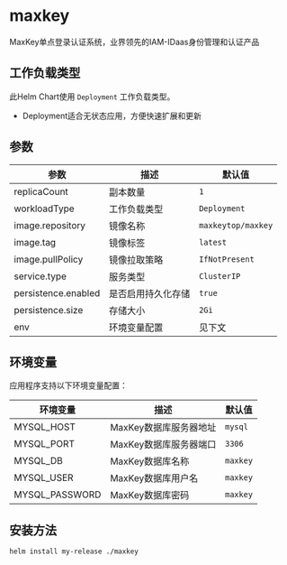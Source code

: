 # maxkey

MaxKey单点登录认证系统，业界领先的IAM-IDaas身份管理和认证产品

## 工作负载类型

此Helm Chart使用 `Deployment` 工作负载类型。

- Deployment适合无状态应用，方便快速扩展和更新

## 参数

| 参数 | 描述 | 默认值 |
|------|------|--------|
| replicaCount | 副本数量 | `1` |
| workloadType | 工作负载类型 | `Deployment` |
| image.repository | 镜像名称 | `maxkeytop/maxkey` |
| image.tag | 镜像标签 | `latest` |
| image.pullPolicy | 镜像拉取策略 | `IfNotPresent` |
| service.type | 服务类型 | `ClusterIP` |
| persistence.enabled | 是否启用持久化存储 | `true` |
| persistence.size | 存储大小 | `2Gi` |
| env | 环境变量配置 | 见下文 |


## 环境变量

应用程序支持以下环境变量配置：

| 环境变量 | 描述 | 默认值 |
|---------|------|--------|
| MYSQL_HOST | MaxKey数据库服务器地址 | `mysql` |
| MYSQL_PORT | MaxKey数据库服务器端口 | `3306` |
| MYSQL_DB | MaxKey数据库名称 | `maxkey` |
| MYSQL_USER | MaxKey数据库用户名 | `maxkey` |
| MYSQL_PASSWORD | MaxKey数据库密码 | `maxkey` |


## 安装方法

```bash
helm install my-release ./maxkey
```